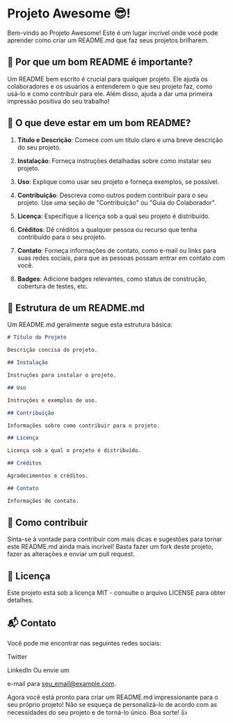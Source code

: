 # Projeto Awesome 😎!

Bem-vindo ao Projeto Awesome! Este é um lugar incrível onde você pode aprender como criar um README.md que faz seus projetos brilharem.

## 🚀 Por que um bom README é importante?

Um README bem escrito é crucial para qualquer projeto. Ele ajuda os colaboradores e os usuários a entenderem o que seu projeto faz, como usá-lo e como contribuir para ele. Além disso, ajuda a dar uma primeira impressão positiva do seu trabalho!

## 📄 O que deve estar em um bom README?

1. **Título e Descrição**: Comece com um título claro e uma breve descrição do seu projeto.

2. **Instalação**: Forneça instruções detalhadas sobre como instalar seu projeto.

3. **Uso**: Explique como usar seu projeto e forneça exemplos, se possível.

4. **Contribuição**: Descreva como outros podem contribuir para o seu projeto. Use uma seção de "Contribuição" ou "Guia do Colaborador".

5. **Licença**: Especifique a licença sob a qual seu projeto é distribuído.

6. **Créditos**: Dê créditos a qualquer pessoa ou recurso que tenha contribuído para o seu projeto.

7. **Contato**: Forneça informações de contato, como e-mail ou links para suas redes sociais, para que as pessoas possam entrar em contato com você.

8. **Badges**: Adicione badges relevantes, como status de construção, cobertura de testes, etc.

## 🧩 Estrutura de um README.md

Um README.md geralmente segue esta estrutura básica:

```markdown
# Título do Projeto

Descrição concisa do projeto.

## Instalação

Instruções para instalar o projeto.

## Uso

Instruções e exemplos de uso.

## Contribuição

Informações sobre como contribuir para o projeto.

## Licença

Licença sob a qual o projeto é distribuído.

## Créditos

Agradecimentos e créditos.

## Contato

Informações de contato.
```


## 🤝 Como contribuir
Sinta-se à vontade para contribuir com mais dicas e sugestões para tornar este README.md ainda mais incrível! Basta fazer um fork deste projeto, fazer as alterações e enviar um pull request.

## 📝 Licença
Este projeto está sob a licença MIT - consulte o arquivo LICENSE para obter detalhes.

## 📬 Contato
Você pode me encontrar nas seguintes redes sociais:

Twitter

LinkedIn
Ou envie um 

e-mail para seu_email@example.com.

Agora você está pronto para criar um README.md impressionante para o seu próprio projeto! Não se esqueça de personalizá-lo de acordo com as necessidades do seu projeto e de torná-lo único. Boa sorte! 👍